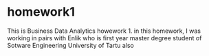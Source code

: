 # homework1
This is Business Data Analytics howework 1. in this homework, I was working in pairs with Enlik who is first year master degree student of Sotware Engineering University of Tartu also
